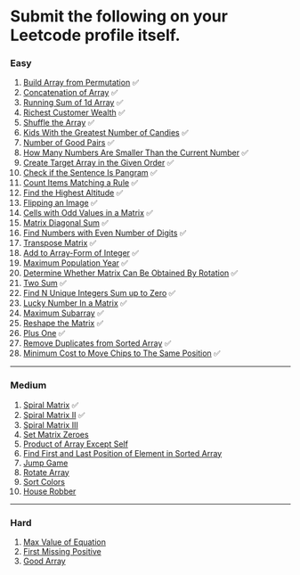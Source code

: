 # Submit the following on your Leetcode profile itself.

### Easy

1. [Build Array from Permutation](https://leetcode.com/problems/build-array-from-permutation/) ✅
2. [Concatenation of Array](https://leetcode.com/problems/concatenation-of-array/) ✅
3. [Running Sum of 1d Array](https://leetcode.com/problems/running-sum-of-1d-array/) ✅
4. [Richest Customer Wealth](https://leetcode.com/problems/richest-customer-wealth/) ✅
5. [Shuffle the Array](https://leetcode.com/problems/shuffle-the-array/) ✅
6. [Kids With the Greatest Number of Candies](https://leetcode.com/problems/kids-with-the-greatest-number-of-candies/) ✅
7. [Number of Good Pairs](https://leetcode.com/problems/number-of-good-pairs/) ✅
8. [How Many Numbers Are Smaller Than the Current Number](https://leetcode.com/problems/how-many-numbers-are-smaller-than-the-current-number/) ✅
9. [Create Target Array in the Given Order](https://leetcode.com/problems/create-target-array-in-the-given-order/) ✅
10. [Check if the Sentence Is Pangram](https://leetcode.com/problems/check-if-the-sentence-is-pangram/) ✅
11. [Count Items Matching a Rule](https://leetcode.com/problems/count-items-matching-a-rule/) ✅
12. [Find the Highest Altitude](https://leetcode.com/problems/find-the-highest-altitude/) ✅
13. [Flipping an Image](https://leetcode.com/problems/flipping-an-image/) ✅
14. [Cells with Odd Values in a Matrix](https://leetcode.com/problems/cells-with-odd-values-in-a-matrix/) ✅
15. [Matrix Diagonal Sum](https://leetcode.com/problems/matrix-diagonal-sum/) ✅
16. [Find Numbers with Even Number of Digits](https://leetcode.com/problems/find-numbers-with-even-number-of-digits/) ✅
17. [Transpose Matrix](https://leetcode.com/problems/transpose-matrix/) ✅
18. [Add to Array-Form of Integer](https://leetcode.com/problems/add-to-array-form-of-integer/) ✅
19. [Maximum Population Year](https://leetcode.com/problems/maximum-population-year/) ✅
20. [Determine Whether Matrix Can Be Obtained By Rotation](https://leetcode.com/problems/determine-whether-matrix-can-be-obtained-by-rotation/) ✅
21. [Two Sum](https://leetcode.com/problems/two-sum/) ✅
22. [Find N Unique Integers Sum up to Zero](https://leetcode.com/problems/find-n-unique-integers-sum-up-to-zero/) ✅
23. [Lucky Number In a Matrix](https://leetcode.com/problems/lucky-numbers-in-a-matrix/) ✅
24. [Maximum Subarray](https://leetcode.com/problems/maximum-subarray/) ✅
25. [Reshape the Matrix](https://leetcode.com/problems/reshape-the-matrix/) ✅
26. [Plus One](https://leetcode.com/problems/plus-one/) ✅
27. [Remove Duplicates from Sorted Array](https://leetcode.com/problems/remove-duplicates-from-sorted-array/) ✅
28. [Minimum Cost to Move Chips to The Same Position](https://leetcode.com/problems/minimum-cost-to-move-chips-to-the-same-position/) ✅

---

### Medium

1. [Spiral Matrix](https://leetcode.com/problems/spiral-matrix/) ✅
2. [Spiral Matrix II](https://leetcode.com/problems/spiral-matrix-ii/) ✅
3. [Spiral Matrix III](https://leetcode.com/problems/spiral-matrix-iii/)
4. [Set Matrix Zeroes](https://leetcode.com/problems/set-matrix-zeroes/)
5. [Product of Array Except Self](https://leetcode.com/problems/product-of-array-except-self/)
6. [Find First and Last Position of Element in Sorted Array](https://leetcode.com/problems/find-first-and-last-position-of-element-in-sorted-array/)
7. [Jump Game](https://leetcode.com/problems/jump-game/)
8. [Rotate Array](https://leetcode.com/problems/rotate-array/)
9. [Sort Colors](https://leetcode.com/problems/sort-colors/)
10. [House Robber](https://leetcode.com/problems/house-robber/)

---

### Hard

1. [Max Value of Equation](https://leetcode.com/problems/max-value-of-equation/)
2. [First Missing Positive](https://leetcode.com/problems/first-missing-positive/)
3. [Good Array](https://leetcode.com/problems/check-if-it-is-a-good-array/)

